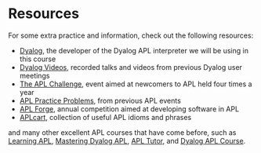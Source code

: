 # Resources

For some extra practice and information, check out the following resources:

- [Dyalog](https://www.dyalog.com/), the developer of the Dyalog APL interpreter we will be using in this course
- [Dyalog Videos](https://dyalog.tv/), recorded talks and videos from previous Dyalog user meetings
- [The APL Challenge](https://www.dyalog.com/apl-challenge.htm), event aimed at newcomers to APL held four times a year
- [APL Practice Problems](https://problems.tryapl.org/), from previous APL events
- [APL Forge](https://forge.dyalog.com/), annual competition aimed at developing software in APL
- [APLcart](https://aplcart.info/), collection of useful APL idioms and phrases

and many other excellent APL courses that have come before, such as [Learning APL](https://xpqz.github.io/learnapl/intro.html), [Mastering Dyalog APL](https://mastering.dyalog.com/README.html), [APL Tutor](https://tutorial.dyalog.com/), and [Dyalog APL Course](https://course.dyalog.com/).